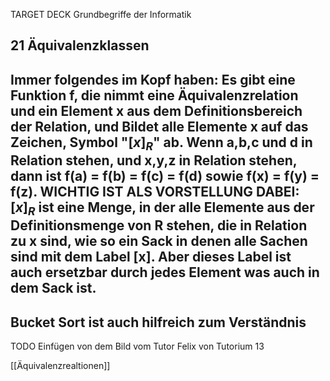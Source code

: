 TARGET DECK
Grundbegriffe der Informatik

21 Äquivalenzklassen
---
Immer folgendes im Kopf haben:
Es gibt eine Funktion f, die nimmt eine Äquivalenzrelation und ein Element x aus dem Definitionsbereich der Relation, und Bildet alle Elemente x auf das Zeichen, Symbol "$[x]_R$" ab. Wenn a,b,c und d in Relation stehen, und x,y,z in Relation stehen, dann ist f(a) = f(b) = f(c) = f(d) sowie f(x) = f(y) = f(z).
WICHTIG IST ALS VORSTELLUNG DABEI:
$[x]_R$ ist eine Menge, in der alle Elemente aus der Definitionsmenge von R stehen, die in Relation zu x sind, wie so ein Sack in denen alle Sachen sind mit dem Label [x]. Aber dieses Label ist auch ersetzbar durch jedes Element was auch in dem Sack ist.
-
Bucket Sort ist auch hilfreich zum Verständnis
-
TODO Einfügen von dem Bild vom Tutor Felix von Tutorium 13
<!--ID: 1707218883001-->

[[Äquivalenzrealtionen]]